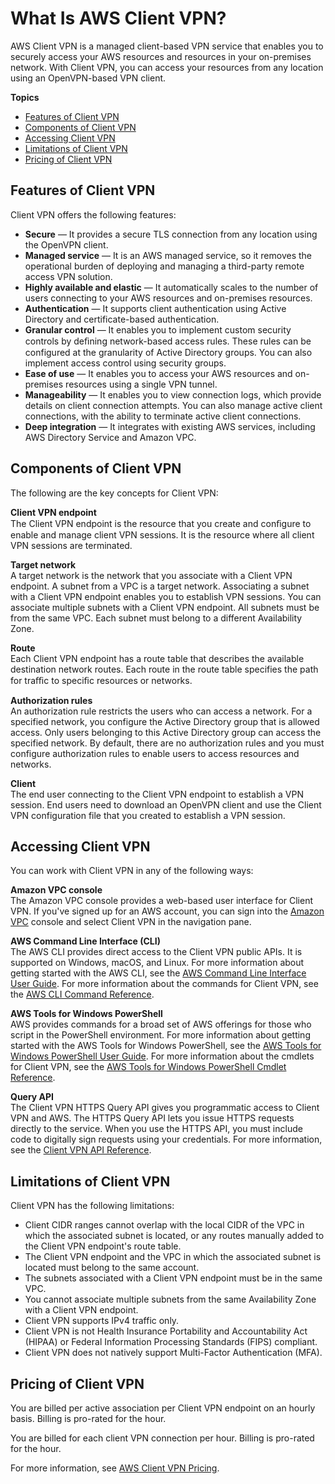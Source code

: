 # What Is AWS Client VPN?<a name="what-is"></a>

AWS Client VPN is a managed client\-based VPN service that enables you to securely access your AWS resources and resources in your on\-premises network\. With Client VPN, you can access your resources from any location using an OpenVPN\-based VPN client\.

**Topics**
+ [Features of Client VPN](#what-is-features)
+ [Components of Client VPN](#what-is-components)
+ [Accessing Client VPN](#what-is-access)
+ [Limitations of Client VPN](#what-is-limitations)
+ [Pricing of Client VPN](#what-is-pricing)

## Features of Client VPN<a name="what-is-features"></a>

Client VPN offers the following features:
+ **Secure** — It provides a secure TLS connection from any location using the OpenVPN client\.
+ **Managed service** — It is an AWS managed service, so it removes the operational burden of deploying and managing a third\-party remote access VPN solution\.
+ **Highly available and elastic** — It automatically scales to the number of users connecting to your AWS resources and on\-premises resources\.
+ **Authentication** — It supports client authentication using Active Directory and certificate\-based authentication\.
+ **Granular control** — It enables you to implement custom security controls by deﬁning network\-based access rules\. These rules can be configured at the granularity of Active Directory groups\. You can also implement access control using security groups\.
+ **Ease of use** — It enables you to access your AWS resources and on\-premises resources using a single VPN tunnel\.
+ **Manageability** — It enables you to view connection logs, which provide details on client connection attempts\. You can also manage active client connections, with the ability to terminate active client connections\.
+ **Deep integration** — It integrates with existing AWS services, including AWS Directory Service and Amazon VPC\.

## Components of Client VPN<a name="what-is-components"></a>

The following are the key concepts for Client VPN:

**Client VPN endpoint**  
The Client VPN endpoint is the resource that you create and conﬁgure to enable and manage client VPN sessions\. It is the resource where all client VPN sessions are terminated\.

**Target network**  
A target network is the network that you associate with a Client VPN endpoint\. A subnet from a VPC is a target network\. Associating a subnet with a Client VPN endpoint enables you to establish VPN sessions\. You can associate multiple subnets with a Client VPN endpoint\. All subnets must be from the same VPC\. Each subnet must belong to a different Availability Zone\.

**Route**  
Each Client VPN endpoint has a route table that describes the available destination network routes\. Each route in the route table specifies the path for traﬃc to speciﬁc resources or networks\.

**Authorization rules**  
An authorization rule restricts the users who can access a network\. For a specified network, you configure the Active Directory group that is allowed access\. Only users belonging to this Active Directory group can access the specified network\. By default, there are no authorization rules and you must configure authorization rules to enable users to access resources and networks\. 

**Client**  
The end user connecting to the Client VPN endpoint to establish a VPN session\. End users need to download an OpenVPN client and use the Client VPN configuration file that you created to establish a VPN session\.

## Accessing Client VPN<a name="what-is-access"></a>

You can work with Client VPN in any of the following ways:

**Amazon VPC console**  
The Amazon VPC console provides a web\-based user interface for Client VPN\. If you've signed up for an AWS account, you can sign into the [Amazon VPC](https://console.aws.amazon.com/vpc/) console and select Client VPN in the navigation pane\.

**AWS Command Line Interface \(CLI\)**  
The AWS CLI provides direct access to the Client VPN public APIs\. It is supported on Windows, macOS, and Linux\. For more information about getting started with the AWS CLI, see the [AWS Command Line Interface User Guide](https://docs.aws.amazon.com/cli/latest/userguide/)\. For more information about the commands for Client VPN, see the [AWS CLI Command Reference](https://docs.aws.amazon.com/cli/latest/reference/)\.

**AWS Tools for Windows PowerShell**  
AWS provides commands for a broad set of AWS offerings for those who script in the PowerShell environment\. For more information about getting started with the AWS Tools for Windows PowerShell, see the [AWS Tools for Windows PowerShell User Guide](https://docs.aws.amazon.com/powershell/latest/userguide/)\. For more information about the cmdlets for Client VPN, see the [AWS Tools for Windows PowerShell Cmdlet Reference](https://docs.aws.amazon.com/powershell/latest/reference/)\.

**Query API**  
The Client VPN HTTPS Query API gives you programmatic access to Client VPN and AWS\. The HTTPS Query API lets you issue HTTPS requests directly to the service\. When you use the HTTPS API, you must include code to digitally sign requests using your credentials\. For more information, see the [Client VPN API Reference]()\.

## Limitations of Client VPN<a name="what-is-limitations"></a>

Client VPN has the following limitations:
+ Client CIDR ranges cannot overlap with the local CIDR of the VPC in which the associated subnet is located, or any routes manually added to the Client VPN endpoint's route table\.
+ The Client VPN endpoint and the VPC in which the associated subnet is located must belong to the same account\.
+ The subnets associated with a Client VPN endpoint must be in the same VPC\.
+ You cannot associate multiple subnets from the same Availability Zone with a Client VPN endpoint\. 
+ Client VPN supports IPv4 traffic only\.
+ Client VPN is not Health Insurance Portability and Accountability Act \(HIPAA\) or Federal Information Processing Standards \(FIPS\) compliant\.
+ Client VPN does not natively support Multi\-Factor Authentication \(MFA\)\.

## Pricing of Client VPN<a name="what-is-pricing"></a>

You are billed per active association per Client VPN endpoint on an hourly basis\. Billing is pro\-rated for the hour\.

You are billed for each client VPN connection per hour\. Billing is pro\-rated for the hour\.

For more information, see [AWS Client VPN Pricing](https://aws.amazon.com/vpn/pricing/)\.